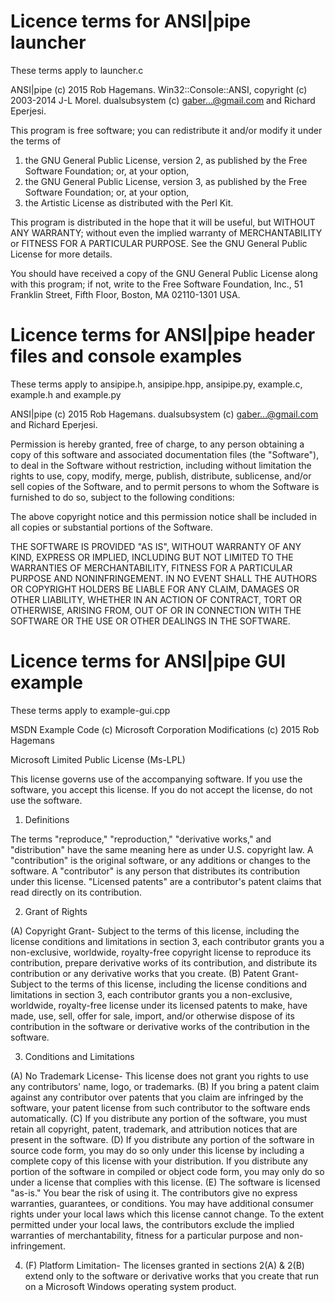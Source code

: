 Licence terms for ANSI|pipe launcher 
====================================
These terms apply to launcher.c

ANSI|pipe (c) 2015 Rob Hagemans.
Win32::Console::ANSI, copyright (c) 2003-2014 J-L Morel.
dualsubsystem (c) gaber...@gmail.com and Richard Eperjesi.

This program is free software; you can redistribute it and/or modify
it under the terms of  

1.  the GNU General Public License, version 2,
    as published by the Free Software Foundation; or, at your option,  
2.  the GNU General Public License, version 3, 
    as published by the Free Software Foundation; or, at your option,  
3.  the Artistic License as distributed with the Perl Kit.  

This program is distributed in the hope that it will be useful,
but WITHOUT ANY WARRANTY; without even the implied warranty of
MERCHANTABILITY or FITNESS FOR A PARTICULAR PURPOSE.  See the
GNU General Public License for more details.  

You should have received a copy of the GNU General Public License along
with this program; if not, write to the Free Software Foundation, Inc.,
51 Franklin Street, Fifth Floor, Boston, MA 02110-1301 USA.  


Licence terms for ANSI|pipe header files and console examples
=============================================================
These terms apply to ansipipe.h, ansipipe.hpp, ansipipe.py,
example.c, example.h and example.py

ANSI|pipe (c) 2015 Rob Hagemans.
dualsubsystem (c) gaber...@gmail.com and Richard Eperjesi.

Permission is hereby granted, free of charge, to any person obtaining a copy
of this software and associated documentation files (the "Software"), to deal
in the Software without restriction, including without limitation the rights
to use, copy, modify, merge, publish, distribute, sublicense, and/or sell
copies of the Software, and to permit persons to whom the Software is
furnished to do so, subject to the following conditions:

The above copyright notice and this permission notice shall be included in
all copies or substantial portions of the Software.

THE SOFTWARE IS PROVIDED "AS IS", WITHOUT WARRANTY OF ANY KIND, EXPRESS OR
IMPLIED, INCLUDING BUT NOT LIMITED TO THE WARRANTIES OF MERCHANTABILITY,
FITNESS FOR A PARTICULAR PURPOSE AND NONINFRINGEMENT. IN NO EVENT SHALL THE
AUTHORS OR COPYRIGHT HOLDERS BE LIABLE FOR ANY CLAIM, DAMAGES OR OTHER
LIABILITY, WHETHER IN AN ACTION OF CONTRACT, TORT OR OTHERWISE, ARISING FROM,
OUT OF OR IN CONNECTION WITH THE SOFTWARE OR THE USE OR OTHER DEALINGS IN
THE SOFTWARE.


Licence terms for ANSI|pipe GUI example
=======================================
These terms apply to example-gui.cpp

MSDN Example Code (c) Microsoft Corporation
Modifications (c) 2015 Rob Hagemans

Microsoft Limited Public License (Ms-LPL) 

This license governs use of the accompanying software. If you use the software, 
you accept this license. If you do not accept the license, do not use the 
software. 

1. Definitions 

The terms "reproduce," "reproduction," "derivative works," and "distribution" 
have the same meaning here as under U.S. copyright law. A "contribution" is the 
original software, or any additions or changes to the software. A "contributor" 
is any person that distributes its contribution under this license. "Licensed 
patents" are a contributor's patent claims that read directly on its 
contribution. 

2. Grant of Rights 

(A) Copyright Grant- Subject to the terms of this license, including the 
license conditions and limitations in section 3, each contributor grants you a 
non-exclusive, worldwide, royalty-free copyright license to reproduce its 
contribution, prepare derivative works of its contribution, and distribute its 
contribution or any derivative works that you create. 
(B) Patent Grant- Subject to the terms of this license, including the license 
conditions and limitations in section 3, each contributor grants you a 
non-exclusive, worldwide, royalty-free license under its licensed patents to 
make, have made, use, sell, offer for sale, import, and/or otherwise dispose of 
its contribution in the software or derivative works of the contribution in the 
software. 

3. Conditions and Limitations 

(A) No Trademark License- This license does not grant you rights to use any 
contributors' name, logo, or trademarks. 
(B) If you bring a patent claim against any contributor over patents that you 
claim are infringed by the software, your patent license from such contributor 
to the software ends automatically. 
(C) If you distribute any portion of the software, you must retain all 
copyright, patent, trademark, and attribution notices that are present in the 
software. 
(D) If you distribute any portion of the software in source code form, you may 
do so only under this license by including a complete copy of this license with 
your distribution. If you distribute any portion of the software in compiled or 
object code form, you may only do so under a license that complies with this 
license. 
(E) The software is licensed "as-is." You bear the risk of using it. The 
contributors give no express warranties, guarantees, or conditions. You may 
have additional consumer rights under your local laws which this license cannot 
change. To the extent permitted under your local laws, the contributors exclude 
the implied warranties of merchantability, fitness for a particular purpose and 
non-infringement. 

4. (F) Platform Limitation- The licenses granted in sections 2(A) & 2(B) extend 
only to the software or derivative works that you create that run on a 
Microsoft Windows operating system product.
